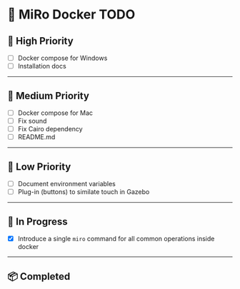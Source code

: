 # 🧭 MiRo Docker TODO

## 🚀 High Priority

- [ ] Docker compose for Windows
- [ ] Installation docs

---

## 🧩 Medium Priority

- [ ] Docker compose for Mac
- [ ] Fix sound
- [ ] Fix Cairo dependency
- [ ] README.md

---

## 🌱 Low Priority

- [ ] Document environment variables
- [ ] Plug-in (buttons) to similate touch in Gazebo

---

## 🧪 In Progress

- [x] Introduce a single `miro` command for all common operations inside docker

---

## 📦 Completed

